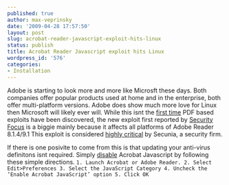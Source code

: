 ```yaml
---
published: true
author: max-veprinsky
date: '2009-04-28 17:57:50'
layout: post
slug: acrobat-reader-javascript-exploit-hits-linux
status: publish
title: Acrobat Reader Javascript exploit hits Linux
wordpress_id: '576'
categories:
- Installation
---
```


Adobe is starting to look more and more like Microsft these days. Both companies offer popular products used at home and in the enterprise, both offer multi-platform versions. Adobe does show much more love for Linux then Microsoft will likely ever will. While this isnt the [first time](http://www.adobe.com/support/security/advisories/apsa08-01.html) PDF based exploits have been discovered, the new exploit first reported by [Security Focus](http://www.securityfocus.com/bid/34736/info) is a biggie mainly because it affects all platforms of Adobe Reader 8.1.4/9.1 This exploit is considered [highly critical](http://secunia.com/advisories/3492) by Secunia, a security firm.



If there is one posivite to come from this is that updating your anti-virus definitons isnt required. Simply [disable](http://blogs.adobe.com/psirt/) Acrobat Javascript by following these simple directions.
`1. Launch Acrobat or Adobe Reader.
2. Select Edit>Preferences
3. Select the JavaScript Category
4. Uncheck the ‘Enable Acrobat JavaScript’ option
5. Click OK`
